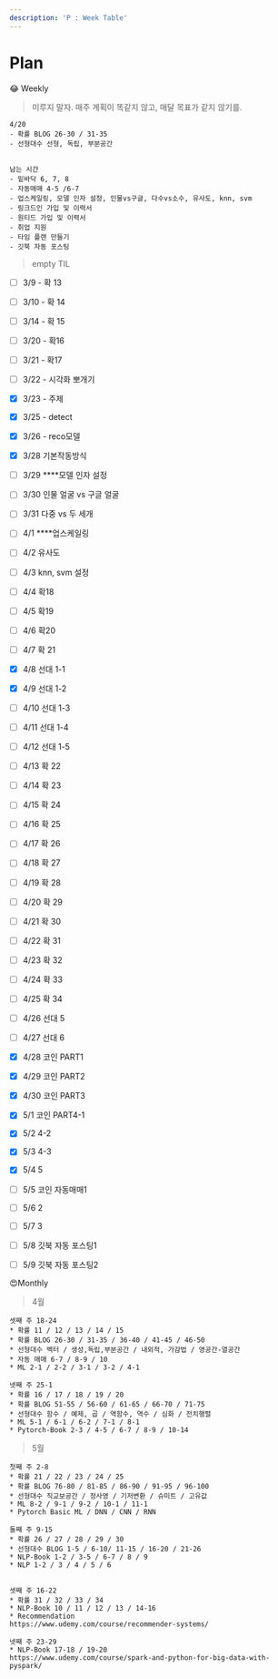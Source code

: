 ```yaml
---
description: 'P : Week Table'
---
```


# Plan

😂 Weekly

> 미루지 말자. 매주 계획이 똑같지 않고, 매달 목표가 같지 않기를.

```text
4/20
- 확률 BLOG 26-30 / 31-35
- 선형대수 선형, 독립, 부분공간


남는 시간
- 밑바닥 6, 7, 8
- 자동매매 4-5 /6-7
- 업스케일링, 모델 인자 설정, 인물vs구글, 다수vs소수, 유사도, knn, svm
- 링크드인 가입 및 이력서
- 원티드 가입 및 이력서
- 취업 지원
- 타임 플랜 만들기
- 깃북 자동 포스팅
```



> empty TIL

* [ ] 3/9 - 확 13
* [ ] 3/10 - 확 14
* [ ] 3/14 - 확 15
* [ ] 3/20 - 확16
* [ ] 3/21 - 확17
* [ ] 3/22 - 시각화 뽀개기
* [x] 3/23 - 주제
* [x] 3/25 - detect
* [x] 3/26 - reco모델
* [x] 3/28 기본작동방식
* [ ] 3/29 ****모델 인자 설정
* [ ] 3/30 인물 얼굴 vs 구글 얼굴
* [ ] 3/31 다중 vs 두 세개
* [ ] 4/1 ****업스케일링
* [ ] 4/2 유사도
* [ ] 4/3  knn, svm 설정
* [ ] 4/4 확18
* [ ] 4/5 확19
* [ ] 4/6 확20
* [ ] 4/7 확 21
* [x] 4/8 선대 1-1
* [x] 4/9 선대 1-2
* [ ] 4/10 선대 1-3
* [ ] 4/11 선대 1-4
* [ ] 4/12 선대 1-5
* [ ] 4/13 확 22
* [ ] 4/14 확 23
* [ ] 4/15 확 24
* [ ] 4/16 확 25
* [ ] 4/17 확 26
* [ ] 4/18 확 27
* [ ] 4/19 확 28
* [ ] 4/20 확 29
* [ ] 4/21 확 30
* [ ] 4/22 확 31
* [ ] 4/23 확 32
* [ ] 4/24 확 33
* [ ] 4/25 확 34
* [ ] 4/26 선대 5
* [ ] 4/27 선대 6
* [x] 4/28 코인 PART1
* [x] 4/29 코인 PART2
* [x] 4/30 코인 PART3
* [x] 5/1 코인 PART4-1
* [x] 5/2 4-2
* [x] 5/3 4-3
* [x] 5/4 5
* [ ] 5/5 코인 자동매매1
* [ ] 5/6 2
* [ ] 5/7 3
* [ ] 5/8 깃북 자동 포스팅1
* [ ] 5/9 깃북 자동 포스팅2





😍Monthly

> 4월

```text
셋째 주 18-24
* 확률 11 / 12 / 13 / 14 / 15
* 확률 BLOG 26-30 / 31-35 / 36-40 / 41-45 / 46-50
* 선형대수 벡터 / 생성,독립,부분공간 / 내외적, 가감법 / 영공간-열공간
* 자동 매매 6-7 / 8-9 / 10
* ML 2-1 / 2-2 / 3-1 / 3-2 / 4-1

넷째 주 25-1
* 확률 16 / 17 / 18 / 19 / 20
* 확률 BLOG 51-55 / 56-60 / 61-65 / 66-70 / 71-75
* 선형대수 함수 / 예제, 곱 / 역함수, 역수 / 심화 / 전치행렬
* ML 5-1 / 6-1 / 6-2 / 7-1 / 8-1
* Pytorch-Book 2-3 / 4-5 / 6-7 / 8-9 / 10-14
```



> 5월

```text
첫째 주 2-8
* 확률 21 / 22 / 23 / 24 / 25
* 확률 BLOG 76-80 / 81-85 / 86-90 / 91-95 / 96-100
* 선형대수 직교보공간 / 정사영 / 기저변환 / 슈미트 / 고유값
* ML 8-2 / 9-1 / 9-2 / 10-1 / 11-1
* Pytorch Basic ML / DNN / CNN / RNN

둘째 주 9-15
* 확률 26 / 27 / 28 / 29 / 30 
* 선형대수 BLOG 1-5 / 6-10/ 11-15 / 16-20 / 21-26
* NLP-Book 1-2 / 3-5 / 6-7 / 8 / 9
* NLP 1-2 / 3 / 4 / 5 / 6


셋째 주 16-22
* 확률 31 / 32 / 33 / 34
* NLP-Book 10 / 11 / 12 / 13 / 14-16
* Recommendation
https://www.udemy.com/course/recommender-systems/

넷째 주 23-29
* NLP-Book 17-18 / 19-20
https://www.udemy.com/course/spark-and-python-for-big-data-with-pyspark/
```

